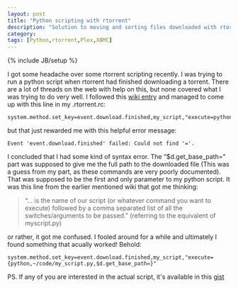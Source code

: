 ```yaml
---
layout: post
title: "Python scripting with rtorrent"
description: "Solution to moving and sorting files downloaded with rtorrent"
category: 
tags: [Python,rtorrent,Plex,XBMC]
---
```

{% include JB/setup %}

I got some headache over some rtorrent scripting recently. I was trying to run a python script when rtorrent had finished downloading a torrent. There are a lot of threads on the web with help on this, but none covered what I was trying to do very well. I followed this [wiki entry](https://wiki.archlinux.org/index.php/RTorrent#Manage_completed_files)
and managed to come up with this line in my .rtorrent.rc:

	system.method.set_key=event.download.finished,my_script,"execute=python,~/code/myscript.py,$d.get_base_path="

but that just rewarded me with this helpful error message:

	Event 'event.download.finished' failed: Could not find '='.

I concluded that I had some kind of syntax error. The “$d.get_base_path=” part was supposed to give me the full path to the downloaded file (This was a guess from my part, as these commands are very poorly documented). That was supposed to be the first and only parameter to my python script. It was this line from the earlier mentioned wiki that got me thinking: 
>“... is the name of our script (or whatever command you want to execute) followed by a comma separated list of all the switches/arguments to be passed.” (referring to the equivalent of myscript.py)

 or rather, it got me confused. I fooled around for a while and ultimately I found something that acually worked! Behold:

	system.method.set_key=event.download.finished,my_script,"execute={python,~/code/my_script.py,$d.get_base_path=}"

PS. If any of you are interested in the actual script, it's available in this [gist](https://gist.github.com/jacobhak/4743181)
